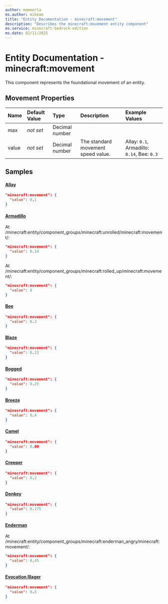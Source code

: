 ```yaml
---
author: mammerla
ms.author: mikeam
title: "Entity Documentation - minecraft:movement"
description: "Describes the minecraft:movement entity component"
ms.service: minecraft-bedrock-edition
ms.date: 02/11/2025 
---
```


# Entity Documentation - minecraft:movement

This component represents the foundational movement of an entity.


## Movement Properties

|Name       |Default Value |Type |Description |Example Values |
|:----------|:-------------|:----|:-----------|:------------- |
| max | *not set* | Decimal number |  |  | 
| value | *not set* | Decimal number | The standard movement speed value. | Allay: `0.1`, Armadillo: `0.14`, Bee: `0.3` | 

## Samples

#### [Allay](https://github.com/Mojang/bedrock-samples/tree/preview/behavior_pack/entities/allay.json)


```json
"minecraft:movement": {
  "value": 0.1
}
```

#### [Armadillo](https://github.com/Mojang/bedrock-samples/tree/preview/behavior_pack/entities/armadillo.json)

At /minecraft:entity/component_groups/minecraft:unrolled/minecraft:movement/: 

```json
"minecraft:movement": {
  "value": 0.14
}
```

At /minecraft:entity/component_groups/minecraft:rolled_up/minecraft:movement/: 

```json
"minecraft:movement": {
  "value": 0
}
```

#### [Bee](https://github.com/Mojang/bedrock-samples/tree/preview/behavior_pack/entities/bee.json)


```json
"minecraft:movement": {
  "value": 0.3
}
```

#### [Blaze](https://github.com/Mojang/bedrock-samples/tree/preview/behavior_pack/entities/blaze.json)


```json
"minecraft:movement": {
  "value": 0.23
}
```

#### [Bogged](https://github.com/Mojang/bedrock-samples/tree/preview/behavior_pack/entities/bogged.json)


```json
"minecraft:movement": {
  "value": 0.25
}
```

#### [Breeze](https://github.com/Mojang/bedrock-samples/tree/preview/behavior_pack/entities/breeze.json)


```json
"minecraft:movement": {
  "value": 0.4
}
```

#### [Camel](https://github.com/Mojang/bedrock-samples/tree/preview/behavior_pack/entities/camel.json)


```json
"minecraft:movement": {
  "value": 0.09
}
```

#### [Creeper](https://github.com/Mojang/bedrock-samples/tree/preview/behavior_pack/entities/creeper.json)


```json
"minecraft:movement": {
  "value": 0.2
}
```

#### [Donkey](https://github.com/Mojang/bedrock-samples/tree/preview/behavior_pack/entities/donkey.json)


```json
"minecraft:movement": {
  "value": 0.175
}
```

#### [Enderman](https://github.com/Mojang/bedrock-samples/tree/preview/behavior_pack/entities/enderman.json)

At /minecraft:entity/component_groups/minecraft:enderman_angry/minecraft:movement/: 

```json
"minecraft:movement": {
  "value": 0.45
}
```

#### [Evocation Illager](https://github.com/Mojang/bedrock-samples/tree/preview/behavior_pack/entities/evocation_illager.json)


```json
"minecraft:movement": {
  "value": 0.5
}
```
